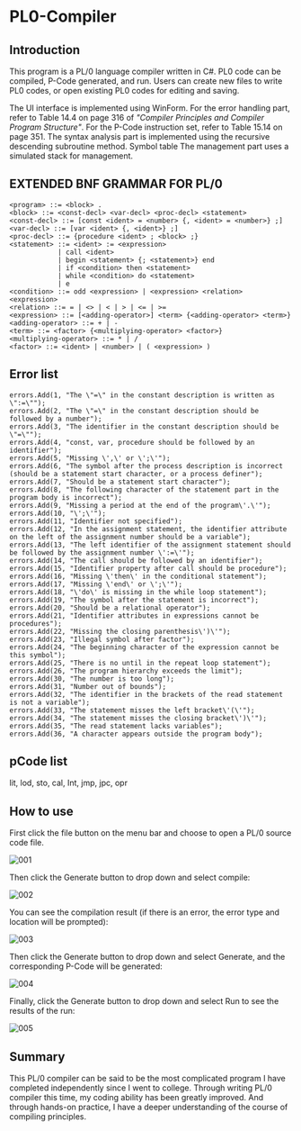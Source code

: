# PL0-Compiler

## Introduction

This program is a PL/0 language compiler written in C#. PL0 code can be compiled, P-Code generated, and run. Users can create new files to write PL0 codes, or open existing PL0 codes for editing and saving.

The UI interface is implemented using WinForm. For the error handling part, refer to Table 14.4 on page 316 of *"Compiler Principles and Compiler Program Structure"*. For the P-Code instruction set, refer to Table 15.14 on page 351. The syntax analysis part is implemented using the recursive descending subroutine method. Symbol table The management part uses a simulated stack for management.

## EXTENDED BNF GRAMMAR FOR PL/0
```
<program> ::= <block> .
<block> ::= <const-decl> <var-decl> <proc-decl> <statement>
<const-decl> ::= [const <ident> = <number> {, <ident> = <number>} ;]
<var-decl> ::= [var <ident> {, <ident>} ;]
<proc-decl> ::= {procedure <ident> ; <block> ;}
<statement> ::= <ident> := <expression>
            | call <ident>
            | begin <statement> {; <statement>} end
            | if <condition> then <statement>
            | while <condition> do <statement>
            | e
<condition> ::= odd <expression> | <expression> <relation> <expression>
<relation> ::= = | <> | < | > | <= | >=
<expression> ::= [<adding-operator>] <term> {<adding-operator> <term>}
<adding-operator> ::= + | -
<term> ::= <factor> {<multiplying-operator> <factor>}
<multiplying-operator> ::= * | /
<factor> ::= <ident> | <number> | ( <expression> )
```

## Error list
```
errors.Add(1, "The \"=\" in the constant description is written as \":=\"");
errors.Add(2, "The \"=\" in the constant description should be followed by a number");
errors.Add(3, "The identifier in the constant description should be \"=\"");
errors.Add(4, "const, var, procedure should be followed by an identifier");
errors.Add(5, "Missing \',\' or \';\'");
errors.Add(6, "The symbol after the process description is incorrect (should be a statement start character, or a process definer");
errors.Add(7, "Should be a statement start character");
errors.Add(8, "The following character of the statement part in the program body is incorrect");
errors.Add(9, "Missing a period at the end of the program\'.\'");
errors.Add(10, "\';\'");
errors.Add(11, "Identifier not specified");
errors.Add(12, "In the assignment statement, the identifier attribute on the left of the assignment number should be a variable");
errors.Add(13, "The left identifier of the assignment statement should be followed by the assignment number \':=\'");
errors.Add(14, "The call should be followed by an identifier");
errors.Add(15, "Identifier property after call should be procedure");
errors.Add(16, "Missing \'then\' in the conditional statement");
errors.Add(17, "Missing \'end\' or \';\'");
errors.Add(18, "\'do\' is missing in the while loop statement");
errors.Add(19, "The symbol after the statement is incorrect");
errors.Add(20, "Should be a relational operator");
errors.Add(21, "Identifier attributes in expressions cannot be procedures");
errors.Add(22, "Missing the closing parenthesis\')\'");
errors.Add(23, "Illegal symbol after factor");
errors.Add(24, "The beginning character of the expression cannot be this symbol");
errors.Add(25, "There is no until in the repeat loop statement");
errors.Add(26, "The program hierarchy exceeds the limit");
errors.Add(30, "The number is too long");
errors.Add(31, "Number out of bounds");
errors.Add(32, "The identifier in the brackets of the read statement is not a variable");
errors.Add(33, "The statement misses the left bracket\'(\'");
errors.Add(34, "The statement misses the closing bracket\')\'");
errors.Add(35, "The read statement lacks variables");
errors.Add(36, "A character appears outside the program body");
```

## pCode list

 lit, lod, sto, cal, Int, jmp, jpc, opr

## How to use

First click the file button on the menu bar and choose to open a PL/0 source code file.

![001](/image001.png)

Then click the Generate button to drop down and select compile:

![002](/image002.png)

You can see the compilation result (if there is an error, the error type and location will be prompted):

![003](/image003.png)

Then click the Generate button to drop down and select Generate, and the corresponding P-Code will be generated:

![004](/image004.png)

Finally, click the Generate button to drop down and select Run to see the results of the run:

![005](/image005.png)

## Summary

This PL/0 compiler can be said to be the most complicated program I have completed independently since I went to college. Through writing PL/0 compiler this time, my coding ability has been greatly improved. And through hands-on practice, I have a deeper understanding of the course of compiling principles.
